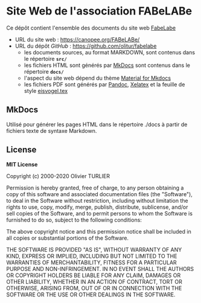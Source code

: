 
# Site Web de l'association FABeLABe

Ce dépôt contient l'ensemble des documents du site web [FabeLabe](https://canopee.org/FABeLABe/)

* URL du site web : https://canopee.org/FABeLABe/
* URL du dépôt _GitHub_ : https://github.com/olitur/fabelabe
  * les documents sources, au format MARKDOWN, sont contenus dans le répertoire **`src/`**
  * les fichiers HTML sont générés par [MkDocs](https://www.mkdocs.org/) sont contenus dans le répertoire **`docs/`**
  * l'aspect du site web dépend du thème [Material for Mkdocs](https://squidfunk.github.io/mkdocs-material/)
  * les fichiers PDF sont générés par [Pandoc](https://pandoc.org/), [Xelatex](https://fr.wikipedia.org/wiki/XeTeX) et la feuille de style [eisvogel.tex](https://github.com/Wandmalfarbe/pandoc-latex-template/blob/master/eisvogel.tex)

## MkDocs

Utilisé pour générer les pages HTML dans le répertoire ./docs à partir de fichiers texte de syntaxe Markdown.


## License

**MIT License**

Copyright (c) 2000-2020 Olivier TURLIER

Permission is hereby granted, free of charge, to any person obtaining a copy
of this software and associated documentation files (the "Software"), to
deal in the Software without restriction, including without limitation the
rights to use, copy, modify, merge, publish, distribute, sublicense, and/or
sell copies of the Software, and to permit persons to whom the Software is
furnished to do so, subject to the following conditions:

The above copyright notice and this permission notice shall be included in
all copies or substantial portions of the Software.

THE SOFTWARE IS PROVIDED "AS IS", WITHOUT WARRANTY OF ANY KIND, EXPRESS OR
IMPLIED, INCLUDING BUT NOT LIMITED TO THE WARRANTIES OF MERCHANTABILITY,
FITNESS FOR A PARTICULAR PURPOSE AND NON-INFRINGEMENT. IN NO EVENT SHALL THE
AUTHORS OR COPYRIGHT HOLDERS BE LIABLE FOR ANY CLAIM, DAMAGES OR OTHER
LIABILITY, WHETHER IN AN ACTION OF CONTRACT, TORT OR OTHERWISE, ARISING
FROM, OUT OF OR IN CONNECTION WITH THE SOFTWARE OR THE USE OR OTHER DEALINGS
IN THE SOFTWARE.
